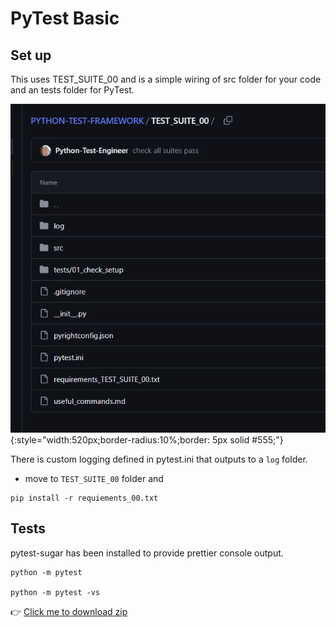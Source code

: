 # PyTest Basic







## Set up


This uses TEST_SUITE_00 and is a simple wiring of src folder for your code and an tests folder for PyTest.

![test-stuite](../assets/images/github-test-suite-00.png ){:style="width:520px;border-radius:10%;border: 5px solid #555;"}

There is custom logging defined in pytest.ini that outputs to a `log` folder.

- move to `TEST_SUITE_00` folder and 
```
pip install -r requiements_00.txt
```



## Tests

pytest-sugar has been installed to provide prettier console output.

```
python -m pytest 

python -m pytest -vs
```

👉 [Click me to download zip](https://github.com/peaceiris/mkdocs-material-boilerplate/archive/main.zip)
